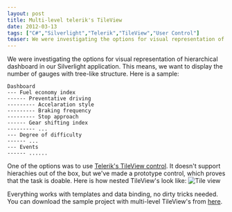 ```yaml
---
layout: post
title: Multi-level telerik's TileView
date: 2012-03-13
tags: ["C#","Silverlight","Telerik","TileView","User Control"]
teaser: We were investigating the options for visual representation of hierarchical dashboard in our Silverlight application. This means, we want to display the number of gauges with tree-like structure. Here is a sample...
---
```


We were investigating the options for visual representation of hierarchical dashboard in our Silverlight application. This means, we want to display the number of gauges with tree-like structure. Here is a sample:

    Dashboard
    --- Fuel economy index
    ------ Preventative driving
    --------- Accelaration style
    --------- Braking frequency
    --------- Stop approach
    ------ Gear shifting index
    --------- ...
    --- Degree of difficulty
    ------ ...
    --- Events
    ------ ......

One of the options was to use [Telerik's TileView control](http://www.telerik.com/products/silverlight/controls/tileview.aspx "Telerik"). It doesn't support hierachies out of the box, but we've made a prototype control, which proves that the task is doable. Here is how nested TileView's look like:
![Tile view](/tileview.png "Tile view")

Everything works with templates and data binding, no dirty tricks needed. You can download the sample project with multi-level TileView's from [here](https://skydrive.live.com/redir.aspx?cid=c010011792a4b538&resid=C010011792A4B538!128&parid=root "Multi-level TileView sample project").